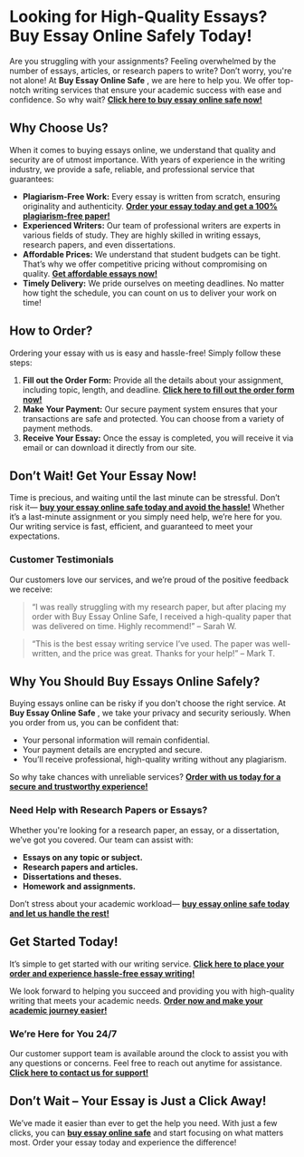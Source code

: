 # Looking for High-Quality Essays? Buy Essay Online Safely Today!

Are you struggling with your assignments? Feeling overwhelmed by the number of essays, articles, or research papers to write? Don’t worry, you're not alone! At **Buy Essay Online Safe** , we are here to help you. We offer top-notch writing services that ensure your academic success with ease and confidence. So why wait? [**Click here to buy essay online safe now!**](https://tinyurl.com/topessay?keyword=buy+essay+online+safe)

## Why Choose Us?

When it comes to buying essays online, we understand that quality and security are of utmost importance. With years of experience in the writing industry, we provide a safe, reliable, and professional service that guarantees:

- **Plagiarism-Free Work:** Every essay is written from scratch, ensuring originality and authenticity. [**Order your essay today and get a 100% plagiarism-free paper!**](https://tinyurl.com/topessay?keyword=buy+essay+online+safe)
- **Experienced Writers:** Our team of professional writers are experts in various fields of study. They are highly skilled in writing essays, research papers, and even dissertations.
- **Affordable Prices:** We understand that student budgets can be tight. That’s why we offer competitive pricing without compromising on quality. [**Get affordable essays now!**](https://tinyurl.com/topessay?keyword=buy+essay+online+safe)
- **Timely Delivery:** We pride ourselves on meeting deadlines. No matter how tight the schedule, you can count on us to deliver your work on time!

## How to Order?

Ordering your essay with us is easy and hassle-free! Simply follow these steps:

1. **Fill out the Order Form:** Provide all the details about your assignment, including topic, length, and deadline. [**Click here to fill out the order form now!**](https://tinyurl.com/topessay?keyword=buy+essay+online+safe)
2. **Make Your Payment:** Our secure payment system ensures that your transactions are safe and protected. You can choose from a variety of payment methods.
3. **Receive Your Essay:** Once the essay is completed, you will receive it via email or can download it directly from our site.

## Don’t Wait! Get Your Essay Now!

Time is precious, and waiting until the last minute can be stressful. Don’t risk it— [**buy your essay online safe today and avoid the hassle!**](https://tinyurl.com/topessay?keyword=buy+essay+online+safe) Whether it’s a last-minute assignment or you simply need help, we’re here for you. Our writing service is fast, efficient, and guaranteed to meet your expectations.

### Customer Testimonials

Our customers love our services, and we’re proud of the positive feedback we receive:

> “I was really struggling with my research paper, but after placing my order with Buy Essay Online Safe, I received a high-quality paper that was delivered on time. Highly recommend!” – Sarah W.

> “This is the best essay writing service I’ve used. The paper was well-written, and the price was great. Thanks for your help!” – Mark T.

## Why You Should Buy Essays Online Safely?

Buying essays online can be risky if you don't choose the right service. At **Buy Essay Online Safe** , we take your privacy and security seriously. When you order from us, you can be confident that:

- Your personal information will remain confidential.
- Your payment details are encrypted and secure.
- You’ll receive professional, high-quality writing without any plagiarism.

So why take chances with unreliable services? [**Order with us today for a secure and trustworthy experience!**](https://tinyurl.com/topessay?keyword=buy+essay+online+safe)

### Need Help with Research Papers or Essays?

Whether you're looking for a research paper, an essay, or a dissertation, we’ve got you covered. Our team can assist with:

- **Essays on any topic or subject.**
- **Research papers and articles.**
- **Dissertations and theses.**
- **Homework and assignments.**

Don’t stress about your academic workload— [**buy essay online safe today and let us handle the rest!**](https://tinyurl.com/topessay?keyword=buy+essay+online+safe)

## Get Started Today!

It’s simple to get started with our writing service. [**Click here to place your order and experience hassle-free essay writing!**](https://tinyurl.com/topessay?keyword=buy+essay+online+safe)

We look forward to helping you succeed and providing you with high-quality writing that meets your academic needs. [**Order now and make your academic journey easier!**](https://tinyurl.com/topessay?keyword=buy+essay+online+safe)

### We’re Here for You 24/7

Our customer support team is available around the clock to assist you with any questions or concerns. Feel free to reach out anytime for assistance. [**Click here to contact us for support!**](https://tinyurl.com/topessay?keyword=buy+essay+online+safe)

## Don’t Wait – Your Essay is Just a Click Away!

We’ve made it easier than ever to get the help you need. With just a few clicks, you can [**buy essay online safe**](https://tinyurl.com/topessay?keyword=buy+essay+online+safe) and start focusing on what matters most. Order your essay today and experience the difference!
